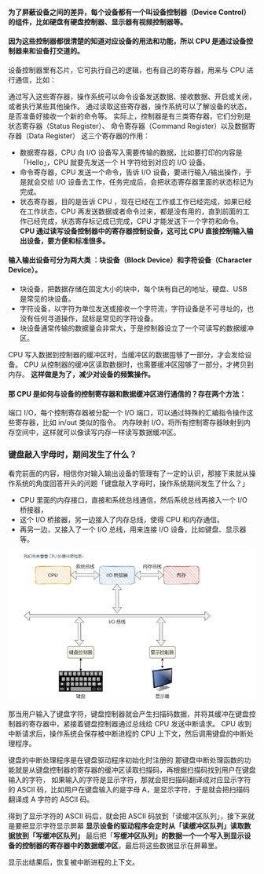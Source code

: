 
#### 为了屏蔽设备之间的差异，每个设备都有一个叫设备控制器（Device Control） 的组件，比如硬盘有硬盘控制器、显示器有视频控制器等。

#### 因为这些控制器都很清楚的知道对应设备的用法和功能，所以 CPU 是通过设备控制器来和设备打交道的。

设备控制器里有芯片，它可执行自己的逻辑，也有自己的寄存器，用来与 CPU 进行通信，比如：

通过写入这些寄存器，操作系统可以命令设备发送数据、接收数据、开启或关闭，或者执行某些其他操作。
通过读取这些寄存器，操作系统可以了解设备的状态，是否准备好接收一个新的命令等。
实际上，控制器是有三类寄存器，它们分别是状态寄存器（Status Register）、 命令寄存器（Command Register）以及数据寄存器（Data Register）
这三个寄存器的作用：

* 数据寄存器，CPU 向 I/O 设备写入需要传输的数据，比如要打印的内容是「Hello」，CPU 就要先发送一个 H 字符给到对应的 I/O 设备。
* 命令寄存器，CPU 发送一个命令，告诉 I/O 设备，要进行输入/输出操作，于是就会交给 I/O 设备去工作，任务完成后，会把状态寄存器里面的状态标记为完成。
* 状态寄存器，目的是告诉 CPU ，现在已经在工作或工作已经完成，如果已经在工作状态，CPU 再发送数据或者命令过来，都是没有用的，直到前面的工作已经完成，状态寄存标记成已完成，CPU 才能发送下一个字符和命令。
**CPU 通过读写设备控制器中的寄存器控制设备，这可比 CPU 直接控制输入输出设备，要方便和标准很多。**

#### 输入输出设备可分为两大类 ：块设备（Block Device）和字符设备（Character Device）。

* 块设备，把数据存储在固定大小的块中，每个块有自己的地址，硬盘、USB 是常见的块设备。
* 字符设备，以字符为单位发送或接收一个字符流，字符设备是不可寻址的，也没有任何寻道操作，鼠标是常见的字符设备。
* 块设备通常传输的数据量会非常大，于是控制器设立了一个可读写的数据缓冲区。

CPU 写入数据到控制器的缓冲区时，当缓冲区的数据囤够了一部分，才会发给设备。
CPU 从控制器的缓冲区读取数据时，也需要缓冲区囤够了一部分，才拷贝到内存。
**这样做是为了，减少对设备的频繁操作。**

#### 那 CPU 是如何与设备的控制寄存器和数据缓冲区进行通信的？存在两个方法：

端口 I/O，每个控制寄存器被分配一个 I/O 端口，可以通过特殊的汇编指令操作这些寄存器，比如 in/out 类似的指令。
内存映射 I/O，将所有控制寄存器映射到内存空间中，这样就可以像读写内存一样读写数据缓冲区。

















### 键盘敲入字母时，期间发生了什么？
看完前面的内容，相信你对输入输出设备的管理有了一定的认识，那接下来就从操作系统的角度回答开头的问题「键盘敲入字母时，操作系统期间发生了什么？」


* CPU 里面的内存接口，直接和系统总线通信，然后系统总线再接入一个 I/O 桥接器，
* 这个 I/O 桥接器，另一边接入了内存总线，使得 CPU 和内存通信。
* 再另一边，又接入了一个 I/O 总线，用来连接 I/O 设备，比如键盘、显示器等。


![img.png](../img.png)

那当用户输入了键盘字符，键盘控制器就会产生扫描码数据，并将其缓冲在键盘控制器的寄存器中，紧接着键盘控制器通过总线给 CPU 发送中断请求。
CPU 收到中断请求后，操作系统会保存被中断进程的 CPU 上下文，然后调用键盘的中断处理程序。

键盘的中断处理程序是在键盘驱动程序初始化时注册的
那键盘中断处理函数的功能就是从键盘控制器的寄存器的缓冲区读取扫描码，再根据扫描码找到用户在键盘输入的字符，
如果输入的字符是显示字符，那就会把扫描码翻译成对应显示字符的 ASCII 码，比如用户在键盘输入的是字母 A，是显示字符，于是就会把扫描码翻译成 A 字符的 ASCII 码。

得到了显示字符的 ASCII 码后，就会把 ASCII 码放到「读缓冲区队列」，接下来就是要把显示字符显示屏幕
**显示设备的驱动程序会定时从「读缓冲区队列」读取数据放到「写缓冲区队列」**
最后把「**写缓冲区队列」的数据一个一个写入到显示设备的控制器的寄存器中的数据缓冲区**，最后将这些数据显示在屏幕里。

显示出结果后，恢复被中断进程的上下文。

